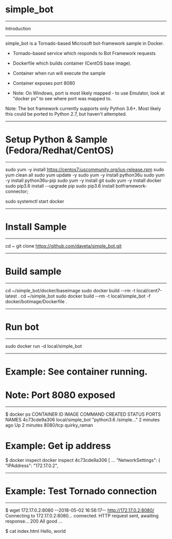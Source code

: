 # simple_bot

************
Introduction
************
simple_bot is a Tornado-based Microsoft bot-framework sample in Docker.
- Tornado-based service which responds to Bot Framework requests
- Dockerfile which builds container (CentOS base image).
- Container when run will execute the sample
- Container exposes port 8080

- Note: On Windows, port is most likely mapped - to use Emulator, look at 
  "docker ps" to see where port was mapped to.

Note: The bot framework currently supports only Python 3.6+.  Most likely this
  could be ported to Python 2.7, but haven't attempted. 


**********************************************
# Setup Python & Sample (Fedora/Redhat/CentOS)
**********************************************
sudo yum -y install https://centos7.iuscommunity.org/ius-release.rpm 
sudo yum clean all
sudo yum update -y
sudo yum -y install python36u
sudo yum -y install python36u-pip
sudo yum -y install git
sudo yum -y install docker
sudo pip3.6 install --upgrade pip
sudo pip3.6 install botframework-connector;

sudo systemctl start docker

****************
# Install Sample
****************
cd ~
git clone https://github.com/daveta/simple_bot.git

**************
# Build sample
**************
cd ~/simple_bot/docker/baseimage
sudo docker build --rm -t local/cent7-latest .
cd ~/simple_bot
sudo docker build --rm -t local/simple_bot -f docker/botimage/Dockerfile .

*********
# Run bot
*********
sudo docker run -d local/simple_bot

*********************************
# Example: See container running.  
# Note: Port 8080 exposed
*********************************
$ docker ps
CONTAINER ID        IMAGE               COMMAND                  CREATED             STATUS              PORTS               NAMES
4c73cde9a306        local/simple_bot    "python3.6 /simple..."   2 minutes ago       Up 2 minutes        8080/tcp            quirky_raman

# Example: Get ip address
$ docker inspect 
 docker inspect 4c73cde9a306
[
 …
        "NetworkSettings": {
            "IPAddress": "172.17.0.2",

**********************************
# Example: Test Tornado connection
**********************************
$ wget 172.17.0.2:8080
--2018-05-02 16:56:17--  http://172.17.0.2:8080/
Connecting to 172.17.0.2:8080... connected.
HTTP request sent, awaiting response... 200 All good
…

$ cat index.html
Hello, world


